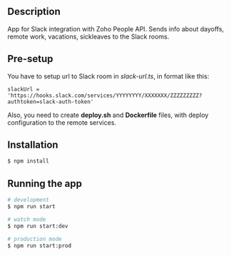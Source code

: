 
## Description
App for Slack integration with Zoho People API. Sends info about dayoffs, remote work, vacations, sickleaves to the Slack rooms.

## Pre-setup
You have to setup url to Slack room in *slack-url.ts*, in format like this: 
```code
slackUrl = 'https://hooks.slack.com/services/YYYYYYYY/XXXXXXX/ZZZZZZZZZ?authtoken=slack-auth-token'
``` 

Also, you need to create **deploy.sh** and **Dockerfile** files, with deploy configuration to the remote services.

## Installation

```bash
$ npm install
```

## Running the app

```bash
# development
$ npm run start

# watch mode
$ npm run start:dev

# production mode
$ npm run start:prod
```